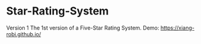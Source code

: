 # Star-Rating-System
Version 1
The 1st version of a Five-Star Rating System.
Demo: https://xiang-robi.github.io/
